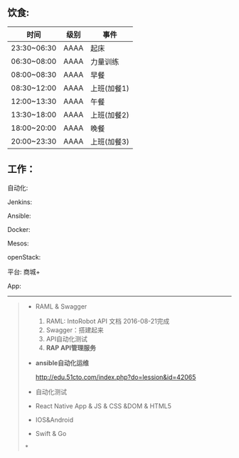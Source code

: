 ## 饮食:

| 时间 | 级别 | 事件 |
| --- | --- | --- |
| 23:30~06:30 | AAAA | 起床 |
| 06:30~08:00 | AAAA | 力量训练 |
| 08:00~08:30 | AAAA | 早餐 |
| 08:30~12:00 | AAAA | 上班\(加餐1\) |
| 12:00~13:30 | AAAA | 午餐 |
| 13:30~18:00 | AAAA | 上班\(加餐2\) |
| 18:00~20:00 | AAAA | 晚餐 |
| 20:00~23:30 | AAAA | 上班\(加餐3\) |

## 工作：

自动化:

Jenkins:

Ansible:

Docker:

Mesos:

openStack:

平台: 商城+

App:

---

> * RAML & Swagger
> 
>   1. RAML: IntoRobot API 文档 2016-08-21完成
>   2. Swagger：搭建起来
>   3. API自动化测试
>   4. **RAP API管理服务**
> 
> * **ansible自动化运维**
> 
>   [http:\/\/edu.51cto.com\/index.php?do=lession&id=42065](http://edu.51cto.com/index.php?do=lession&id=42065)
> 
> * 自动化测试
> 
> * React Native App & JS & CSS &DOM & HTML5
> 
> * IOS&Android
> 
> * Swift & Go
> 
> 
> \*


